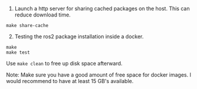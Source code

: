 1. Launch a http server for sharing cached packages on the host.
This can reduce download time.

```
make share-cache
```

2. Testing the ros2 package installation inside a docker.

```
make
make test
```

Use `make clean` to free up disk space afterward.

Note: Make sure you have a good amount of free space for docker images.
I would recommend to have at least 15 GB's available.
